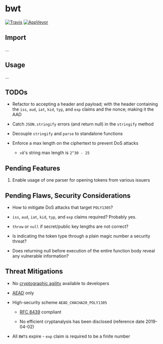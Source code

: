 # bwt

[![Travis](http://img.shields.io/travis/chiefbiiko/bwt.svg?style=flat)](http://travis-ci.org/chiefbiiko/bwt) [![AppVeyor](https://ci.appveyor.com/api/projects/status/github/chiefbiiko/bwt?branch=master&svg=true)](https://ci.appveyor.com/project/chiefbiiko/bwt)

## Import

...

## Usage

...

## TODOs

* Refactor to accepting a header and payload; with the header containing the
  `iss`, `aud`, `iat`, `kid`, `typ`, and `exp` claims and the nonce; making it the AAD

* Catch `JSON.stringify` errors (and return null) in the `stringify` method

* Decouple `stringify` and `parse` to standalone functions

* Enforce a max length on the ciphertext to prevent DoS attacks

  * `v8`'s string max length is `2^30 - 25`

## Pending Features

1. Enable usage of one parser for opening tokens from various issuers

## Pending Flaws, Security Considerations

* How to mitigate DoS attacks that target `POLY1305`?

* `iss`, `aud`, `iat`, `kid`, `typ`, and `exp` claims required? Probably yes.

* `throw` or `null` if secret/public key lengths are not correct?

* Is indicating the token type through a plain magic number a security threat?

* Does returning null before execution of the entire function body reveal any
  vulnerable information?

## Threat Mitigations

* No [cryptographic agility](https://tools.ietf.org/html/rfc7518#section-8.1)
  available to developers

* [AEAD](https://en.wikipedia.org/wiki/Authenticated_encryption) only

* High-security scheme `AEAD_CHACHA20_POLY1305`

  * [RFC 8439](https://tools.ietf.org/html/rfc8439) compliant

  * No efficient cryptanalysis has been disclosed (reference date 2019-04-02)

* All `BWT`s expire - `exp` claim is required to be a finite number
